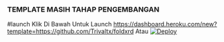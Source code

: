 ### TEMPLATE MASIH TAHAP PENGEMBANGAN ###
#launch
Klik Di Bawah Untuk Launch
https://dashboard.heroku.com/new?template=https://github.com/Trivaltx/foldxrd
Atau
[![Deploy](https://www.herokucdn.com/deploy/button.svg)](https://dashboard.heroku.com/new?template=https://github.com/Trivaltx/fold)

